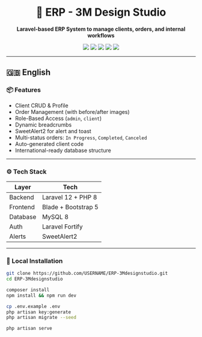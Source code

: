<div align="center">
  <h1>🚀 ERP - 3M Design Studio</h1>
  <p><strong>Laravel-based ERP System to manage clients, orders, and internal workflows</strong></p>

  <img src="https://img.shields.io/badge/Laravel-12.x-red.svg" />
  <img src="https://img.shields.io/badge/MySQL-8-blue.svg" />
  <img src="https://img.shields.io/badge/Blade-Bootstrap5-purple.svg" />
  <img src="https://img.shields.io/badge/Auth-Fortify-green.svg" />
  <img src="https://img.shields.io/badge/Role--Based%20Access-Enabled-brightgreen" />
</div>

---

## 🇬🇧 English

### 📦 Features

- Client CRUD & Profile
- Order Management (with before/after images)
- Role-Based Access (`admin`, `client`)
- Dynamic breadcrumbs
- SweetAlert2 for alert and toast
- Multi-status orders: `In Progress`, `Completed`, `Canceled`
- Auto-generated client code
- International-ready database structure

---

### ⚙️ Tech Stack

| Layer      | Tech                                  |
|------------|----------------------------------------|
| Backend    | Laravel 12 + PHP 8                    |
| Frontend   | Blade + Bootstrap 5                   |
| Database   | MySQL 8                               |
| Auth       | Laravel Fortify                       |
| Alerts     | SweetAlert2                           |

---

### 🚀 Local Installation

```bash
git clone https://github.com/USERNAME/ERP-3Mdesignstudio.git
cd ERP-3Mdesignstudio

composer install
npm install && npm run dev

cp .env.example .env
php artisan key:generate
php artisan migrate --seed

php artisan serve
